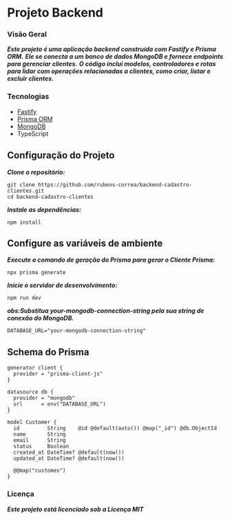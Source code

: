 # Projeto Backend
### Visão Geral
 ***Este projeto é uma aplicação backend construída com Fastify e Prisma ORM.*** 
 ***Ele se conecta a um banco de dados MongoDB e fornece endpoints para gerenciar clientes.***
 ***O código inclui modelos, controladores e rotas para lidar com operações relacionadas a clientes, como criar, listar e excluir clientes.***

 ### Tecnologias
<ul>
 <li><a href="https://fastify.dev/"> Fastify </a></li>
 <li><a href="https://www.prisma.io//"> Prisma ORM </a></li>
 <li><a href="https://www.mongodb.com/"> MongoDB </a></li>
 <li>TypeScript</li>
</ul>

## Configuração do Projeto

***Clone o repositório:***
```
git clone https://github.com/rubens-correa/backend-cadastro-clientes.git
cd backend-cadastro-clientes

```

***Instale as dependências:***

```
npm install

```
## Configure as variáveis de ambiente

***Execute o comando de geração do Prisma para gerar o Cliente Prisma:***

```
npx prisma generate

```

***Inicie o servidor de desenvolvimento:***
```
npm run dev

```

***obs:Substitua your-mongodb-connection-string pela sua string de conexão do MongoDB.***

```
DATABASE_URL="your-mongodb-connection-string"

```
## Schema do Prisma

````
generator client {
  provider = "prisma-client-js"
}

datasource db {
  provider = "mongodb"
  url      = env("DATABASE_URL")
}

model Customer {
  id         String    @id @default(auto()) @map("_id") @db.ObjectId
  name       String
  email      String
  status     Boolean
  created_at DateTime? @default(now())
  updated_at DateTime? @default(now())

  @@map("customes")
}

````

### Licença

***Este projeto está licenciado sob a Licença MIT***
